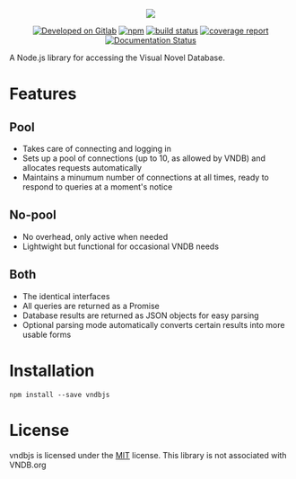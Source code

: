 <p align="center">
  <img src="http://i.imgur.com/ujZTxlz.png"/>
</p>
<p align="center">
  <a href="https://gitlab.com/arbauman/startpage"><img src="https://img.shields.io/badge/Developed%20on-GitLab-orange.svg?style=flat-square" alt="Developed on Gitlab"></a>
  <a href="https://www.npmjs.com/package/vndbjs"><img src="https://img.shields.io/npm/v/vndbjs.svg?style=flat-square" alt="npm" /></a>
  <a href="https://gitlab.com/arbauman/vndbjs/commits/master"><img alt="build status" src="https://gitlab.com/arbauman/vndbjs/badges/master/build.svg" /></a>
  <a href="https://gitlab.com/arbauman/vndbjs/commits/master"><img alt="coverage report" src="https://gitlab.com/arbauman/vndbjs/badges/master/coverage.svg" /></a>
  <a href="https://arbauman.gitlab.io/vndbjs/"><img src="https://img.shields.io/badge/docs-latest-brightgreen.svg?style=flat-square" alt="Documentation Status" /></a>
</p>
A Node.js library for accessing the Visual Novel Database.

# Features

## Pool
* Takes care of connecting and logging in
* Sets up a pool of connections (up to 10, as allowed by VNDB) and allocates requests automatically
* Maintains a minumum number of connections at all times, ready to respond to queries at a moment's notice

## No-pool
* No overhead, only active when needed
* Lightwight but functional for occasional VNDB needs

## Both
* The identical interfaces
* All queries are returned as a Promise
* Database results are returned as JSON objects for easy parsing
* Optional parsing mode automatically converts certain results into more usable forms

# Installation
`npm install --save vndbjs`

# License
vndbjs is licensed under the [MIT](license) license.  This library is not associated with VNDB.org